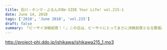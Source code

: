 ```yaml
---
title: 石川・ホンマ・ぶるんのBe-SIDE Your Life! vol.215-1
date: June 14, 2010
tags: ['2010', 'June 2010', 'vol.215']
draft: false
summary: 「ビーサイ決戦前夜！！」この日は、ビーサイにとってまさに決戦前夜となる緊張感あふれる・・・！？収録になりました。いや、いいわけか！？！？NAMAE
---
```


http://project-phi.ddo.jp/ishikawa/ishikawa215_1.mp3
